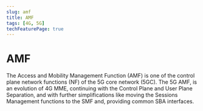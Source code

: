 ```yaml
---
slug: amf
title: AMF
tags: [4G, 5G]
techFeaturePage: true
---
```


# AMF

The Access and Mobility Management Function (AMF) is one of the control plane network functions (NF) of the 5G core network (5GC). 
The 5G AMF, is an evolution of 4G MME, continuing with the Control Plane and User Plane Separation, and with further simplifications like moving the Sessions Management functions to the SMF and, providing common SBA interfaces.
